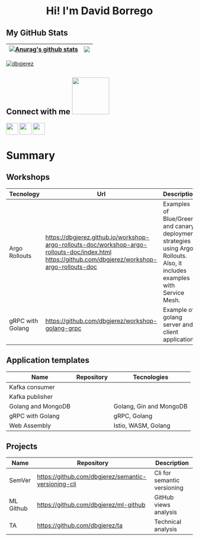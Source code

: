 <h1 align='center'> Hi! I'm David Borrego </h1>

<h2> My GitHub Stats </h2>

| <a href="https://github.com/anuraghazra/github-readme-stats"><img align="center" src="https://github-readme-stats.vercel.app/api?username=dbgjerez&show_icons=true&include_all_commits=true&theme=buefy&hide_border=true" alt="Anurag's github stats" /></a> | <a href="https://github.com/anuraghazra/github-readme-stats"><img align="center" src="https://github-readme-stats.vercel.app/api/top-langs/?username=dbgjerez&layout=compact&theme=buefy&hide_border=true&langs_count=8&hide=css,html" /></a> 
| ------------- | ------------- |

<p align="left"> <a href="https://github.com/ryo-ma/github-profile-trophy"><img src="https://github-profile-trophy.vercel.app/?username=dbgjerez&column=-1" alt="dbgjerez" /></a> </p>

<h2> Connect with me <img src='https://raw.githubusercontent.com/ShahriarShafin/ShahriarShafin/main/Assets/handshake.gif' width="100px"> </h2>
<a href = 'https://www.linkedin.com/in/868a2466'> <img width = '32px' align= 'center' src="https://raw.githubusercontent.com/rahulbanerjee26/githubAboutMeGenerator/main/icons/linked-in-alt.svg"/></a> 
<a href = 'https://www.twitter.com/dbgjerez'> <img width = '32px' align= 'center' src="https://raw.githubusercontent.com/rahulbanerjee26/githubAboutMeGenerator/main/icons/twitter.svg"/></a> 
<a href = 'https://www.github.com/dbgjerez'> <img width = '32px' align= 'center' src="https://raw.githubusercontent.com/rahulbanerjee26/githubAboutMeGenerator/main/icons/github.svg"/></a> 

<br>

<h1>Summary</h1>

<h2>Workshops</h2>

|Tecnology|Url|Description|
|---|---|---|
|Argo Rollouts|https://dbgjerez.github.io/workshop-argo-rollouts-doc/workshop-argo-rollouts-doc/index.html <br> https://github.com/dbgjerez/workshop-argo-rollouts-doc |Examples of Blue/Green and canary deployment strategies using Argo Rollouts. Also, it includes examples with Service Mesh.|
|gRPC with Golang|https://github.com/dbgjerez/workshop-golang-grpc|Example of golang server and client application|

<h2>Application templates</h2>

|Name|Repository|Tecnologies|
|---|---|---|
|Kafka consumer|||
|Kafka publisher|||
|Golang and MongoDB||Golang, Gin and MongoDB|
|gRPC with Golang||gRPC, Golang|
|Web Assembly||Istio, WASM, Golang|

<h2>Projects</h2>

|Name|Repository|Description|
|---|---|---|
|SemVer|https://github.com/dbgjerez/semantic-versioning-cli |Cli for semantic versioning|
|ML Github|https://github.com/dbgjerez/ml-github |GitHub views analysis|
|TA|https://github.com/dbgjerez/ta |Technical analysis|
